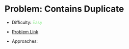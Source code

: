 # Problem: Contains Duplicate

- Difficulty: <span style="color: lightgreen;"> Easy </span>

- [Problem Link](https://leetcode.com/problems/contains-duplicate/)

- Approaches:
    
